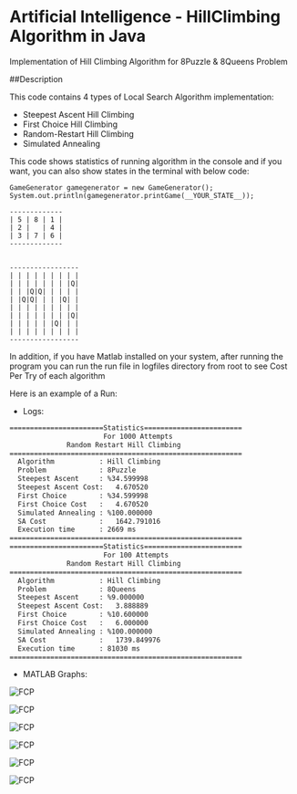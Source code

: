# Artificial Intelligence -  HillClimbing Algorithm in Java
Implementation of Hill Climbing Algorithm for 8Puzzle & 8Queens Problem

##Description

This code contains 4 types of Local Search Algorithm implementation:

- Steepest Ascent Hill Climbing
- First Choice Hill Climbing
- Random-Restart Hill Climbing
- Simulated Annealing

This code shows statistics of running algorithm in the console and if you want, you can also show states in the terminal with below code:
    
```
GameGenerator gamegenerator = new GameGenerator();
System.out.println(gamegenerator.printGame(__YOUR_STATE__));

-------------
| 5 | 8 | 1 |
| 2 |   | 4 |
| 3 | 7 | 6 |
-------------


-----------------
| | | | | | | | |
| | | | | | | |Q|
| | |Q|Q| | | | |
| |Q|Q| | | |Q| |
| | | | | | | | |
| | | | | | | |Q|
| | | | | |Q| | |
| | | | | | | | |
-----------------
```     
    
    
   
In addition, if you have Matlab installed on your system, after running the program you can run the run file in logfiles directory from root to see Cost Per Try of each algorithm
    
Here is an example of a Run: 

- Logs:
    
```sh
=======================Statistics========================
                       For 1000 Attempts                    
              Random Restart Hill Climbing               
=========================================================
  Algorithm           : Hill Climbing                    
  Problem             : 8Puzzle                          
  Steepest Ascent     : %34.599998                             
  Steepest Ascent Cost:   4.670520                             
  First Choice        : %34.599998                             
  First Choice Cost   :   4.670520                             
  Simulated Annealing : %100.000000                             
  SA Cost             :   1642.791016                             
  Execution time      : 2669 ms                            
=========================================================
=======================Statistics========================
                       For 100 Attempts                    
              Random Restart Hill Climbing               
=========================================================
  Algorithm           : Hill Climbing                    
  Problem             : 8Queens                          
  Steepest Ascent     : %9.000000                             
  Steepest Ascent Cost:   3.888889                             
  First Choice        : %10.600000                             
  First Choice Cost   :   6.000000                             
  Simulated Annealing : %100.000000                             
  SA Cost             :   1739.849976                             
  Execution time      : 81030 ms                            
=========================================================
```

- MATLAB Graphs:

![FCP](http://s9.picofile.com/file/8346870000/SA_P.png)

![FCP](http://s9.picofile.com/file/8346870068/SimA_P.png)

![FCP](http://s8.picofile.com/file/8346869984/FC_P.png)

![FCP](http://s9.picofile.com/file/8346870018/SA_Q.png)

![FCP](http://s9.picofile.com/file/8346869992/FC_Q.png)

![FCP](http://s9.picofile.com/file/8346870076/SimA_Q.png)





